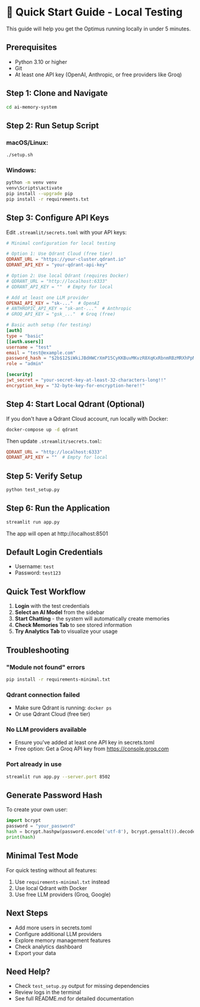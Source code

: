 # 🚀 Quick Start Guide - Local Testing

This guide will help you get the Optimus running locally in under 5 minutes.

## Prerequisites

- Python 3.10 or higher
- Git
- At least one API key (OpenAI, Anthropic, or free providers like Groq)

## Step 1: Clone and Navigate

```bash
cd ai-memory-system
```

## Step 2: Run Setup Script

### macOS/Linux:
```bash
./setup.sh
```

### Windows:
```bash
python -m venv venv
venv\Scripts\activate
pip install --upgrade pip
pip install -r requirements.txt
```

## Step 3: Configure API Keys

Edit `.streamlit/secrets.toml` with your API keys:

```toml
# Minimal configuration for local testing

# Option 1: Use Qdrant Cloud (free tier)
QDRANT_URL = "https://your-cluster.qdrant.io"
QDRANT_API_KEY = "your-qdrant-api-key"

# Option 2: Use local Qdrant (requires Docker)
# QDRANT_URL = "http://localhost:6333"
# QDRANT_API_KEY = ""  # Empty for local

# Add at least one LLM provider
OPENAI_API_KEY = "sk-..."  # OpenAI
# ANTHROPIC_API_KEY = "sk-ant-..."  # Anthropic
# GROQ_API_KEY = "gsk_..."  # Groq (free)

# Basic auth setup (for testing)
[auth]
type = "basic"
[[auth.users]]
username = "test"
email = "test@example.com"
password_hash = "$2b$12$iWkiJBdHWCrXmP15CyKKBuvMKvzR8XqKxRbnmRBzMRXhPpMxhW1om"  # password: test123
role = "admin"

[security]
jwt_secret = "your-secret-key-at-least-32-characters-long!!"
encryption_key = "32-byte-key-for-encryption-here!!"
```

## Step 4: Start Local Qdrant (Optional)

If you don't have a Qdrant Cloud account, run locally with Docker:

```bash
docker-compose up -d qdrant
```

Then update `.streamlit/secrets.toml`:
```toml
QDRANT_URL = "http://localhost:6333"
QDRANT_API_KEY = ""  # Empty for local
```

## Step 5: Verify Setup

```bash
python test_setup.py
```

## Step 6: Run the Application

```bash
streamlit run app.py
```

The app will open at http://localhost:8501

## Default Login Credentials

- Username: `test`
- Password: `test123`

## Quick Test Workflow

1. **Login** with the test credentials
2. **Select an AI Model** from the sidebar
3. **Start Chatting** - the system will automatically create memories
4. **Check Memories Tab** to see stored information
5. **Try Analytics Tab** to visualize your usage

## Troubleshooting

### "Module not found" errors
```bash
pip install -r requirements-minimal.txt
```

### Qdrant connection failed
- Make sure Qdrant is running: `docker ps`
- Or use Qdrant Cloud (free tier)

### No LLM providers available
- Ensure you've added at least one API key in secrets.toml
- Free option: Get a Groq API key from https://console.groq.com

### Port already in use
```bash
streamlit run app.py --server.port 8502
```

## Generate Password Hash

To create your own user:

```python
import bcrypt
password = "your_password"
hash = bcrypt.hashpw(password.encode('utf-8'), bcrypt.gensalt()).decode()
print(hash)
```

## Minimal Test Mode

For quick testing without all features:

1. Use `requirements-minimal.txt` instead
2. Use local Qdrant with Docker
3. Use free LLM providers (Groq, Google)

## Next Steps

- Add more users in secrets.toml
- Configure additional LLM providers
- Explore memory management features
- Check analytics dashboard
- Export your data

## Need Help?

- Check `test_setup.py` output for missing dependencies
- Review logs in the terminal
- See full README.md for detailed documentation